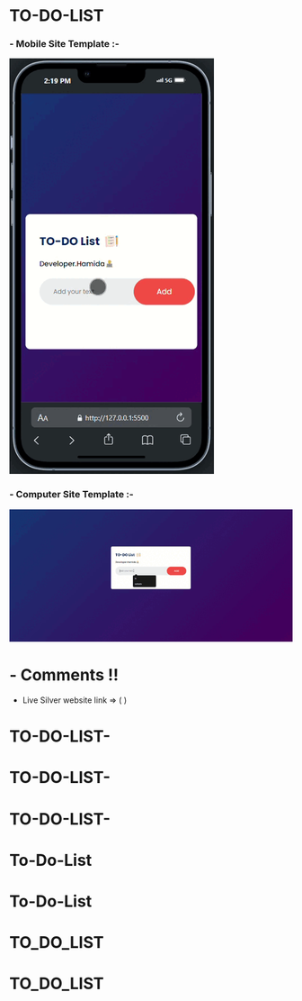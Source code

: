 # TO-DO-LIST
### - Mobile Site Template :-

![Mobile Site Template](/IMAGES/m.gif)

### - Computer Site Template :-

![Mobile Site Template](/IMAGES/c.gif)

# - Comments !!

- Live Silver website link => ( )
# TO-DO-LIST-
# TO-DO-LIST-
# TO-DO-LIST-
# To-Do-List
# To-Do-List
# TO_DO_LIST
# TO_DO_LIST
